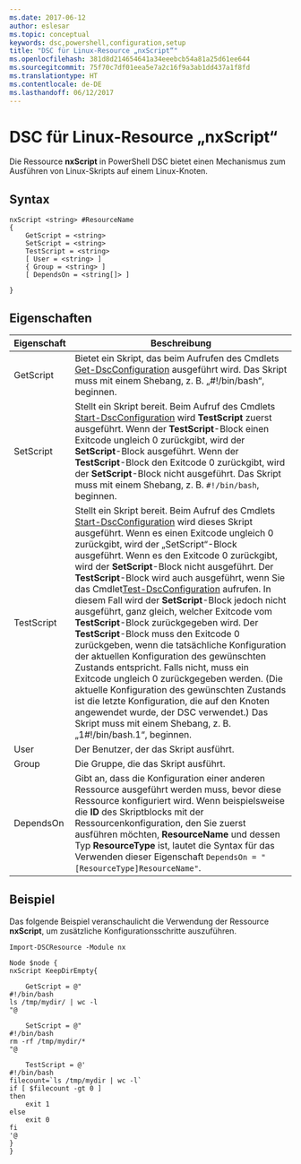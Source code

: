 ```yaml
---
ms.date: 2017-06-12
author: eslesar
ms.topic: conceptual
keywords: dsc,powershell,configuration,setup
title: "DSC für Linux-Resource „nxScript“"
ms.openlocfilehash: 381d8d214654641a34eeebcb54a81a25d61ee644
ms.sourcegitcommit: 75f70c7df01eea5e7a2c16f9a3ab1dd437a1f8fd
ms.translationtype: HT
ms.contentlocale: de-DE
ms.lasthandoff: 06/12/2017
---
```

# <a name="dsc-for-linux-nxscript-resource"></a>DSC für Linux-Resource „nxScript“

Die Ressource **nxScript** in PowerShell DSC bietet einen Mechanismus zum Ausführen von Linux-Skripts auf einem Linux-Knoten.

## <a name="syntax"></a>Syntax

```
nxScript <string> #ResourceName
{
    GetScript = <string>
    SetScript = <string>
    TestScript = <string>
    [ User = <string> ]
    { Group = <string> ]
    [ DependsOn = <string[]> ]

}
```

## <a name="properties"></a>Eigenschaften

|  Eigenschaft |  Beschreibung | 
|---|---|
| GetScript| Bietet ein Skript, das beim Aufrufen des Cmdlets [Get-DscConfiguration](https://technet.microsoft.com/en-us/library/dn521625.aspx) ausgeführt wird. Das Skript muss mit einem Shebang, z. B. „#!/bin/bash“, beginnen.| 
| SetScript| Stellt ein Skript bereit. Beim Aufruf des Cmdlets [Start-DscConfiguration](https://technet.microsoft.com/en-us/library/dn521623.aspx) wird **TestScript** zuerst ausgeführt. Wenn der **TestScript**-Block einen Exitcode ungleich 0 zurückgibt, wird der **SetScript**-Block ausgeführt. Wenn der **TestScript**-Block den Exitcode 0 zurückgibt, wird der **SetScript**-Block nicht ausgeführt. Das Skript muss mit einem Shebang, z. B. `#!/bin/bash`, beginnen.| 
| TestScript| Stellt ein Skript bereit. Beim Aufruf des Cmdlets [Start-DscConfiguration](https://technet.microsoft.com/en-us/library/dn521623.aspx) wird dieses Skript ausgeführt. Wenn es einen Exitcode ungleich 0 zurückgibt, wird der „SetScript“-Block ausgeführt. Wenn es den Exitcode 0 zurückgibt, wird der **SetScript**-Block nicht ausgeführt. Der **TestScript**-Block wird auch ausgeführt, wenn Sie das Cmdlet[Test-DscConfiguration](https://technet.microsoft.com/en-us/library/dn407382.aspx) aufrufen. In diesem Fall wird der **SetScript**-Block jedoch nicht ausgeführt, ganz gleich, welcher Exitcode vom **TestScript**-Block zurückgegeben wird. Der **TestScript**-Block muss den Exitcode 0 zurückgeben, wenn die tatsächliche Konfiguration der aktuellen Konfiguration des gewünschten Zustands entspricht. Falls nicht, muss ein Exitcode ungleich 0 zurückgegeben werden. (Die aktuelle Konfiguration des gewünschten Zustands ist die letzte Konfiguration, die auf den Knoten angewendet wurde, der DSC verwendet.) Das Skript muss mit einem Shebang, z. B. „1#!/bin/bash.1“, beginnen.| 
| User| Der Benutzer, der das Skript ausführt.| 
| Group| Die Gruppe, die das Skript ausführt.| 
| DependsOn | Gibt an, dass die Konfiguration einer anderen Ressource ausgeführt werden muss, bevor diese Ressource konfiguriert wird. Wenn beispielsweise die **ID** des Skriptblocks mit der Ressourcenkonfiguration, den Sie zuerst ausführen möchten, **ResourceName** und dessen Typ **ResourceType** ist, lautet die Syntax für das Verwenden dieser Eigenschaft `DependsOn = "[ResourceType]ResourceName"`.| 

## <a name="example"></a>Beispiel

Das folgende Beispiel veranschaulicht die Verwendung der Ressource **nxScript**, um zusätzliche Konfigurationsschritte auszuführen.

```
Import-DSCResource -Module nx 

Node $node {
nxScript KeepDirEmpty{

    GetScript = @"
#!/bin/bash
ls /tmp/mydir/ | wc -l
"@

    SetScript = @"
#!/bin/bash
rm -rf /tmp/mydir/*
"@

    TestScript = @'
#!/bin/bash
filecount=`ls /tmp/mydir | wc -l`
if [ $filecount -gt 0 ]
then
    exit 1
else
    exit 0
fi
'@
} 
}
```

